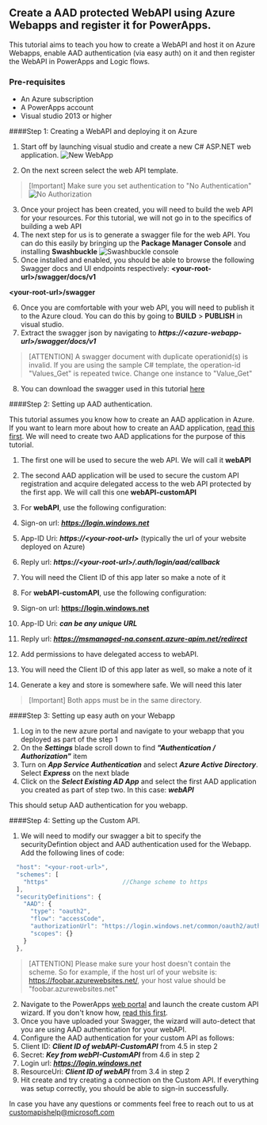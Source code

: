 ## Create a AAD protected WebAPI using Azure Webapps and register it for PowerApps.

This tutorial aims to teach you how to create a WebAPI and host it on Azure Webapps, enable AAD authentication (via easy auth) on it and then register the WebAPI in PowerApps and Logic flows. 

### Pre-requisites

* An Azure subscription
* A PowerApps account
* Visual studio 2013 or higher

####Step 1: Creating a WebAPI and deploying it on Azure
1. Start off by launching visual studio and create a new C# ASP.NET web application.
![](./images/NewWebApp.PNG "New WebApp")

2. On the next screen select the web API template. 
>[Important] Make sure you set authentication to "No Authentication"
![](./images/NoAuth.PNG "No Authorization")
3. Once your project has been created, you will need to build the web API for your resources. For this tutorial, we will not go in to the specifics of building a web API
4. The next step for us is to generate a swagger file for the web API. You can do this easily by bringing up the __Package Manager Console__ and installing __Swashbuckle__
![](./images/Swashbuckle-console.PNG "Swashbuckle console")
5. Once installed and enabled, you should be able to browse the following Swagger docs and UI endpoints respectively:
 **\<your-root-url\>/swagger/docs/v1**

 **\<your-root-url\>/swagger**

6. Once you are comfortable with your web API, you will need to publish it to the Azure cloud. You can do this by going to **BUILD** > **PUBLISH** in visual studio.
7. Extract the swagger json by navigating to ***https://\<azure-webapp-url\>/swagger/docs/v1***
>[ATTENTION] A swagger document with duplicate operationid(s) is invalid. If you are using the sample C# template, the operation-id "Values_Get" is repeated twice. Change one instance to "Value_Get"

8. You can download the swagger used in this tutorial [here](./Sample.json)

####Step 2: Setting up AAD authentication. 

This tutorial assumes you know how to create an AAD application in Azure. If you want to learn more about how to create an AAD application, [read this first](https://github.com/logicappsio/CustomAPIs/tree/master/AzureResourceManager#authentication). We will need to create two AAD applications for the purpose of this tutorial. 

1. The first one will be used to secure the web API. We will call it **webAPI**
2. The second AAD application will be used to secure the custom API registration and acquire delegated access to the web API protected by the first app. We will call this one **webAPI-customAPI** 
3. For **webAPI**, use the following configuration:
  1. Sign-on url: ***https://login.windows.net***
  2. App-ID Uri: ***https://\<your-root-url\>*** (typically the url of your website deployed on Azure)
  3. Reply url: ***https://\<your-root-url\>/.auth/login/aad/callback***
  4. You will need the Client ID of this app later so make a note of it

4. For **webAPI-customAPI**, use the following configuration:
  
  1. Sign-on url: **https://login.windows.net**
  2. App-ID Uri: ***can be any unique URL***
  3. Reply url: ***https://msmanaged-na.consent.azure-apim.net/redirect***
  4. Add permissions to have delegated access to webAPI.
  5. You will need the Client ID of this app later as well, so make a note of it
  6. Generate a key and store is somewhere safe. We will need this later

>[Important] Both apps must be in the same directory.

####Step 3: Setting up easy auth on your Webapp

1. Log in to the new azure portal and navigate to your webapp that you deployed as part of the step 1
2. On the ***Settings*** blade scroll down to find ***"Authentication / Authorization"*** item
3. Turn on ***App Service Authentication*** and select ***Azure Active Directory***. Select ***Express*** on the next blade
4. Click on the ***Select Existing AD App*** and select the first AAD application you created as part of step two. In this case: ***webAPI***

This should setup AAD authentication for you webapp.

####Step 4: Setting up the Custom API. 

1. We will need to modify our swagger a bit to specify the securityDefintion object and AAD authentication used for the Webapp. Add the following lines of code: 

```javascript
  "host": "<your-root-url>",
  "schemes": [
    "https"						//Change scheme to https 
  ],
  "securityDefinitions": {
    "AAD": {
      "type": "oauth2",
      "flow": "accessCode",
      "authorizationUrl": "https://login.windows.net/common/oauth2/authorize",
      "scopes": {}
    }
  },
```
>[ATTENTION] Please make sure your host doesn't contain the scheme. So for example, if the host url of your website is: https://foobar.azurewebsites.net/, your host value should be "foobar.azurewebsites.net"

2. Navigate to the PowerApps [web portal](https://web.powerapps.com) and launch the create custom API wizard. If you don't know how, [read this first](https://github.com/logicappsio/CustomAPIs#how-to-create-a-custom-API).
3. Once you have uploaded your Swagger, the wizard will auto-detect that you are using AAD authentication for your webAPI.
4. Configure the AAD authentication for your custom API as follows:
  1. Client ID: ***Client ID of webAPI-CustomAPI*** from 4.5 in step 2
  2. Secret: ***Key from webPI-CustomAPI*** from 4.6 in step 2
  3. Login url: ***https://login.windows.net***
  4. ResourceUri: ***Client ID of webAPI*** from 3.4 in step 2
5. Hit create and try creating a connection on the Custom API. If everything was setup correctly, you should be able to sign-in successfully. 


In case you have any questions or comments feel free to reach out to us at [customapishelp@microsoft.com](mailto:customapishelp@microsoft.com)
